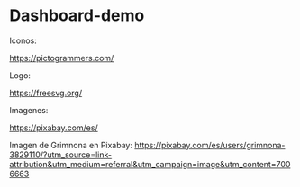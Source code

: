 # Dashboard-demo

Iconos:

https://pictogrammers.com/

Logo:

https://freesvg.org/

Imagenes:

https://pixabay.com/es/

Imagen de Grimnona en Pixabay: https://pixabay.com/es/users/grimnona-3829110/?utm_source=link-attribution&utm_medium=referral&utm_campaign=image&utm_content=7006663